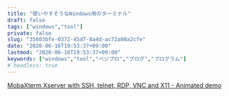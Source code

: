 ```yaml
---
title: "使いやすそうなWindows用のターミナル"
draft: false
tags: ["windows","tool"]
private: false
slug: "35603bfe-0372-45d7-8a4d-ac72a08a2cfe"
date: "2020-06-16T19:53:37+09:00"
lastmod: "2020-06-16T19:53:37+09:00"
keywords: ["windows","tool","ベジプロ","プログ","プログラム"]
# headless: true
---
```


[MobaXterm Xserver with SSH, telnet, RDP, VNC and X11 - Animated demo](https://mobaxterm.mobatek.net/demo.html)
